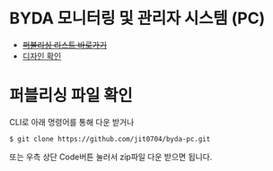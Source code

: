 # BYDA 모니터링 및 관리자 시스템 (PC)

* <del>[퍼블리싱 리스트 바로가기]()</del>
* [디자인 확인](https://zeplin.io/)

# 퍼블리싱 파일 확인
CLI로 아래 명령어를 통해 다운 받거나
```
$ git clone https://github.com/jit0704/byda-pc.git
```
또는 우측 상단 Code버튼 눌러서 zip파일 다운 받으면 됩니다.